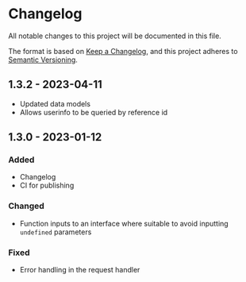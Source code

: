 # Changelog

All notable changes to this project will be documented in this file.

The format is based on [Keep a Changelog](https://keepachangelog.com/en/1.0.0/),
and this project adheres to [Semantic Versioning](https://semver.org/spec/v2.0.0.html).

## 1.3.2 - 2023-04-11

* Updated data models
* Allows userinfo to be queried by reference id

## 1.3.0 - 2023-01-12

### Added

* Changelog
* CI for publishing

### Changed

* Function inputs to an interface where suitable to avoid inputting `undefined` parameters

### Fixed

* Error handling in the request handler
